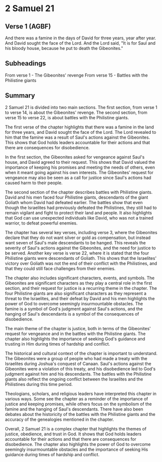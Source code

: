 # 2 Samuel 21

## Verse 1 (AGBF)

And there was a famine in the days of David for three years, year after year. And David sought the face of the Lord. And the Lord said, "It is for Saul and his bloody house, because he put to death the Gibeonites."

## Subheadings

From verse 1 - The Gibeonites' revenge
From verse 15 - Battles with the Philistine giants

## Summary

2 Samuel 21 is divided into two main sections. The first section, from verse 1 to verse 14, is about the Gibeonites' revenge. The second section, from verse 15 to verse 22, is about battles with the Philistine giants.

The first verse of the chapter highlights that there was a famine in the land for three years, and David sought the face of the Lord. The Lord revealed to him that the famine was a result of Saul's actions against the Gibeonites. This shows that God holds leaders accountable for their actions and that there are consequences for disobedience.

In the first section, the Gibeonites asked for vengeance against Saul's house, and David agreed to their request. This shows that David valued the importance of keeping his promises and meeting the needs of others, even when it meant going against his own interests. The Gibeonites' request for vengeance may also be seen as a call for justice since Saul's actions had caused harm to their people.

The second section of the chapter describes battles with Philistine giants. David and his men faced four Philistine giants, descendants of the giant Goliath whom David had defeated earlier. The battles show that even though the Israelites had previously defeated the Philistines, they still had to remain vigilant and fight to protect their land and people. It also highlights that God can use unexpected individuals like David, who was not a trained warrior, to defeat powerful enemies.

The chapter has several key verses, including verse 3, where the Gibeonites declare that they do not want silver or gold as compensation, but instead want seven of Saul's male descendants to be hanged. This reveals the severity of Saul's actions against the Gibeonites, and the need for justice to be served. Another key verse is verse 22, where it is stated that the four Philistine giants were descendants of Goliath. This shows that the Israelites' victory over Goliath was not the end of their conflict with the Philistines, and that they could still face challenges from their enemies.

The chapter also includes significant characters, events, and symbols. The Gibeonites are significant characters as they play a central role in the first section, and their request for justice is a recurring theme in the chapter. The four Philistine giants are also significant characters as they represent a threat to the Israelites, and their defeat by David and his men highlights the power of God to overcome seemingly insurmountable obstacles. The famine is a symbol of God's judgment against Saul's actions, and the hanging of Saul's descendants is a symbol of the consequences of disobedience.

The main theme of the chapter is justice, both in terms of the Gibeonites' request for vengeance and in the battles with the Philistine giants. The chapter also highlights the importance of seeking God's guidance and trusting in Him during times of hardship and conflict.

The historical and cultural context of the chapter is important to understand. The Gibeonites were a group of people who had made a treaty with the Israelites during Joshua's conquest of Canaan. Saul's actions against the Gibeonites were a violation of this treaty, and his disobedience led to God's judgment against him and his descendants. The battles with the Philistine giants also reflect the ongoing conflict between the Israelites and the Philistines during this time period.

Theologians, scholars, and religious leaders have interpreted this chapter in various ways. Some see the chapter as a reminder of the importance of justice and keeping promises, while others focus on the symbolism of the famine and the hanging of Saul's descendants. There have also been debates about the historicity of the battles with the Philistine giants and the accuracy of the genealogies mentioned in the chapter.

Overall, 2 Samuel 21 is a complex chapter that highlights the themes of justice, obedience, and trust in God. It shows that God holds leaders accountable for their actions and that there are consequences for disobedience. The chapter also highlights the power of God to overcome seemingly insurmountable obstacles and the importance of seeking His guidance during times of hardship and conflict.